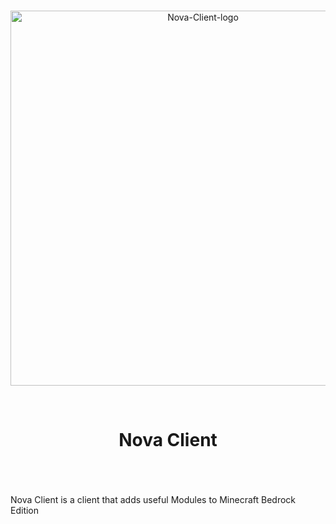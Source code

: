 <br>
<div align="center">
  <p>
    <a href="https://discord.com/invite/hu6ftWcsbU"><img src="https://github.com/Nova-Client-MCPE/LauncherResources/blob/main/IMG_3639.png?raw=true" width="600" alt="Nova-Client-logo" /></a>
  </p>
  <br/>
  <p>
    <h1>Nova Client<h1>
  </p>
</div>
<br>


Nova Client is a client that adds useful Modules to Minecraft Bedrock Edition
